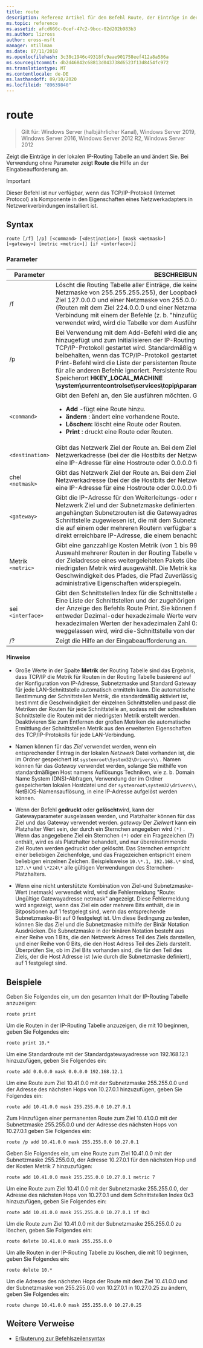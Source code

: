 ```yaml
---
title: route
description: Referenz Artikel für den Befehl Route, der Einträge in der lokalen IP-Routing Tabelle ändert und anzeigt.
ms.topic: reference
ms.assetid: afcd666c-0cef-47c2-9bcc-02d202b983b3
ms.author: lizross
author: eross-msft
manager: mtillman
ms.date: 07/11/2018
ms.openlocfilehash: 3c38c1946c49318fc9aae901758eef412a8a586a
ms.sourcegitcommit: db2d46842c68813d043738d6523f13d8454fc972
ms.translationtype: MT
ms.contentlocale: de-DE
ms.lasthandoff: 09/10/2020
ms.locfileid: "89639840"
---
```

# <a name="route"></a>route

> Gilt für: Windows Server (halbjährlicher Kanal), Windows Server 2019, Windows Server 2016, Windows Server 2012 R2, Windows Server 2012

Zeigt die Einträge in der lokalen IP-Routing Tabelle an und ändert Sie. Bei Verwendung ohne Parameter zeigt **Route** die Hilfe an der Eingabeaufforderung an.

> [!IMPORTANT]
> Dieser Befehl ist nur verfügbar, wenn das TCP/IP-Protokoll (Internet Protocol) als Komponente in den Eigenschaften eines Netzwerkadapters in Netzwerkverbindungen installiert ist.

## <a name="syntax"></a>Syntax

```
route [/f] [/p] [<command> [<destination>] [mask <netmask>] [<gateway>] [metric <metric>]] [if <interface>]]
```

### <a name="parameters"></a>Parameter

| Parameter | BESCHREIBUNG |
|--|--|
| /f | Löscht die Routing Tabelle aller Einträge, die keine Host Routen sind (Routen mit einer Netzmaske von 255.255.255.255), der Loopback-Netzwerk Route (Routen mit dem Ziel 127.0.0.0 und einer Netzmaske von 255.0.0.0) oder einer Multicast Route (Routen mit dem Ziel 224.0.0.0 und einer Netzmaske von 240.0.0.0). Wenn dies in Verbindung mit einem der Befehle (z. b. "hinzufügen", "ändern" oder "Löschen") verwendet wird, wird die Tabelle vor dem Ausführen des Befehls gelöscht. |
| /p | Bei Verwendung mit dem Add-Befehl wird die angegebene Route der Registrierung hinzugefügt und zum Initialisieren der IP-Routing Tabelle verwendet, wenn das TCP/IP-Protokoll gestartet wird. Standardmäßig werden hinzugefügte Routen nicht beibehalten, wenn das TCP/IP-Protokoll gestartet wird. Bei Verwendung mit dem Print-Befehl wird die Liste der persistenten Routen angezeigt. Dieser Parameter wird für alle anderen Befehle ignoriert. Persistente Routen werden am Registrierungs Speicherort **HKEY_LOCAL_MACHINE \system\currentcontrolset\services\tcpip\parameters\persistentroutes**gespeichert. |
| `<command>` | Gibt den Befehl an, den Sie ausführen möchten. Gültige Befehle sind:<ul><li>**Add** -fügt eine Route hinzu.</li><li>**ändern** : ändert eine vorhandene Route.</li><li>**Löschen:** löscht eine Route oder Routen.</li><li>**Print** : druckt eine Route oder Routen.</li></ul> |
| `<destination>` | Gibt das Netzwerk Ziel der Route an. Bei dem Ziel kann es sich um eine IP-Netzwerkadresse (bei der die Hostbits der Netzwerkadresse auf 0 festgelegt sind), eine IP-Adresse für eine Hostroute oder 0.0.0.0 für die Standardroute handeln. |
| chel `<netmask>` | Gibt das Netzwerk Ziel der Route an. Bei dem Ziel kann es sich um eine IP-Netzwerkadresse (bei der die Hostbits der Netzwerkadresse auf 0 festgelegt sind), eine IP-Adresse für eine Hostroute oder 0.0.0.0 für die Standardroute handeln. |
| `<gateway>` | Gibt die IP-Adresse für den Weiterleitungs-oder nächsten Hop an, über die die vom Netzwerk Ziel und der Subnetzmaske definierten Adressen erreichbar sind. Bei lokal angehängten Subnetzrouten ist die Gatewayadresse die IP-Adresse, die der Schnittstelle zugewiesen ist, die mit dem Subnetz verbunden ist. Bei Remote Routen, die auf einem oder mehreren Routern verfügbar sind, ist die Gatewayadresse eine direkt erreichbare IP-Adresse, die einem benachbarten Router zugewiesen wird. |
| Metrik `<metric>` | Gibt eine ganzzahlige Kosten Metrik (von 1 bis 9999) für die Route an, die bei der Auswahl mehrerer Routen in der Routing Tabelle verwendet wird, die am ehesten mit der Zieladresse eines weitergeleiteten Pakets übereinstimmen. Die Route mit der niedrigsten Metrik wird ausgewählt. Die Metrik kann die Anzahl der Hops, die Geschwindigkeit des Pfades, die Pfad Zuverlässigkeit, den Pfad Durchsatz oder administrative Eigenschaften widerspiegeln. |
| sei `<interface>` | Gibt den Schnittstellen Index für die Schnittstelle an, über die das Ziel erreichbar ist. Eine Liste der Schnittstellen und der zugehörigen Schnittstellen Indizes finden Sie in der Anzeige des Befehls Route Print. Sie können für den Schnittstellen Index entweder Dezimal-oder hexadezimale Werte verwenden. Stellen Sie bei hexadezimalen Werten der hexadezimalen Zahl 0x voran. Wenn der if-Parameter weggelassen wird, wird die-Schnittstelle von der Gatewayadresse bestimmt. |
| /? | Zeigt die Hilfe an der Eingabeaufforderung an. |

#### <a name="remarks"></a>Hinweise

- Große Werte in der Spalte **Metrik** der Routing Tabelle sind das Ergebnis, dass TCP/IP die Metrik für Routen in der Routing Tabelle basierend auf der Konfiguration von IP-Adresse, Subnetzmaske und Standard Gateway für jede LAN-Schnittstelle automatisch ermitteln kann. Die automatische Bestimmung der Schnittstellen Metrik, die standardmäßig aktiviert ist, bestimmt die Geschwindigkeit der einzelnen Schnittstellen und passt die Metriken der Routen für jede Schnittstelle an, sodass mit der schnellsten Schnittstelle die Routen mit der niedrigsten Metrik erstellt werden. Deaktivieren Sie zum Entfernen der großen Metriken die automatische Ermittlung der Schnittstellen Metrik aus den erweiterten Eigenschaften des TCP/IP-Protokolls für jede LAN-Verbindung.

- Namen können für das *Ziel* verwendet werden, wenn ein entsprechender Eintrag in der lokalen *Netzwerk* Datei vorhanden ist, die im Ordner gespeichert ist `systemroot\System32\Drivers\\` . Namen können für das *Gateway* verwendet werden, solange Sie mithilfe von standardmäßigen Host namens Auflösungs Techniken, wie z. b. Domain Name System (DNS)-Abfragen, Verwendung der im Ordner gespeicherten lokalen Hostdatei und der `systemroot\system32\drivers\\` NetBIOS-Namensauflösung, in eine IP-Adresse aufgelöst werden können.

- Wenn der Befehl **gedruckt** oder **gelöscht**wird, kann der Gatewayparameter ausgelassen werden, und Platzhalter können für das Ziel und das Gateway verwendet werden. *gateway* Der *Zielwert* kann ein Platzhalter Wert sein, der durch ein Sternchen angegeben wird `(*)` . Wenn das angegebene Ziel ein Sternchen `(*)` oder ein Fragezeichen (?) enthält, wird es als Platzhalter behandelt, und nur übereinstimmende Ziel Routen werden gedruckt oder gelöscht. Das Sternchen entspricht einer beliebigen Zeichenfolge, und das Fragezeichen entspricht einem beliebigen einzelnen Zeichen. Beispielsweise `10.\*.1, 192.168.\*` sind, `127.\*` und `\*224\*` alle gültigen Verwendungen des Sternchen-Platzhalters.

- Wenn eine nicht unterstützte Kombination von Ziel-und Subnetzmaske-Wert (netmask) verwendet wird, wird die Fehlermeldung "Route: Ungültige Gatewayadresse netmask" angezeigt. Diese Fehlermeldung wird angezeigt, wenn das Ziel ein oder mehrere Bits enthält, die in Bitpositionen auf 1 festgelegt sind, wenn das entsprechende Subnetzmaske-Bit auf 0 festgelegt ist. Um diese Bedingung zu testen, können Sie das Ziel und die Subnetzmaske mithilfe der Binär Notation Ausdrücken. Die Subnetzmaske in der binären Notation besteht aus einer Reihe von 1 Bits, die den Netzwerk Adress Teil des Ziels darstellen, und einer Reihe von 0 Bits, die den Host Adress Teil des Ziels darstellt. Überprüfen Sie, ob im Ziel Bits vorhanden sind, die für den Teil des Ziels, der die Host Adresse ist (wie durch die Subnetzmaske definiert), auf 1 festgelegt sind.

## <a name="examples"></a>Beispiele

Geben Sie Folgendes ein, um den gesamten Inhalt der IP-Routing Tabelle anzuzeigen:

```
route print
```

Um die Routen in der IP-Routing Tabelle anzuzeigen, die mit 10 beginnen, geben Sie Folgendes ein:

```
route print 10.*
```

Um eine Standardroute mit der Standardgatewayadresse von 192.168.12.1 hinzuzufügen, geben Sie Folgendes ein:

```
route add 0.0.0.0 mask 0.0.0.0 192.168.12.1
```

Um eine Route zum Ziel 10.41.0.0 mit der Subnetzmaske 255.255.0.0 und der Adresse des nächsten Hops von 10.27.0.1 hinzuzufügen, geben Sie Folgendes ein:

```
route add 10.41.0.0 mask 255.255.0.0 10.27.0.1
```

Zum Hinzufügen einer permanenten Route zum Ziel 10.41.0.0 mit der Subnetzmaske 255.255.0.0 und der Adresse des nächsten Hops von 10.27.0.1 geben Sie Folgendes ein:

```
route /p add 10.41.0.0 mask 255.255.0.0 10.27.0.1
```

Geben Sie Folgendes ein, um eine Route zum Ziel 10.41.0.0 mit der Subnetzmaske 255.255.0.0, der Adresse 10.27.0.1 für den nächsten Hop und der Kosten Metrik 7 hinzuzufügen:

```
route add 10.41.0.0 mask 255.255.0.0 10.27.0.1 metric 7
```

Um eine Route zum Ziel 10.41.0.0 mit der Subnetzmaske 255.255.0.0, der Adresse des nächsten Hops von 10.27.0.1 und dem Schnittstellen Index 0x3 hinzuzufügen, geben Sie Folgendes ein:

```
route add 10.41.0.0 mask 255.255.0.0 10.27.0.1 if 0x3
```

Um die Route zum Ziel 10.41.0.0 mit der Subnetzmaske 255.255.0.0 zu löschen, geben Sie Folgendes ein:

```
route delete 10.41.0.0 mask 255.255.0.0
```

Um alle Routen in der IP-Routing Tabelle zu löschen, die mit 10 beginnen, geben Sie Folgendes ein:

```
route delete 10.*
```

Um die Adresse des nächsten Hops der Route mit dem Ziel 10.41.0.0 und der Subnetzmaske von 255.255.0.0 von 10.27.0.1 in 10.27.0.25 zu ändern, geben Sie Folgendes ein:

```
route change 10.41.0.0 mask 255.255.0.0 10.27.0.25
```

## <a name="additional-references"></a>Weitere Verweise

- [Erläuterung zur Befehlszeilensyntax](command-line-syntax-key.md)
